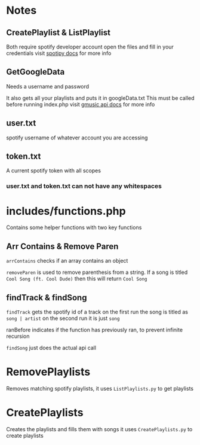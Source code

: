 # Notes
## CreatePlaylist & ListPlaylist 
Both require spotify developer account
open the files and fill in your credentials
visit [spotipy docs]("https://spotipy.readthedocs.io/en/latest/") for more info

## GetGoogleData 
Needs a username and password

It also gets all your playlists and puts it in googleData.txt
This must be called before running index.php
visit [gmusic api docs]("https://unofficial-google-music-api.readthedocs.io/en/latest/") for more info

## user.txt
spotify username of whatever account you are accessing

## token.txt
A current spotify token with all scopes

### user.txt and token.txt can not have any whitespaces



# includes/functions.php
Contains some helper functions with two key functions
## Arr Contains & Remove Paren
`arrContains` checks if an array contains an object

`removeParen` is used to remove parenthesis from a string. If a song is
titled `Cool Song (ft. Cool Dude)` then this will return `Cool Song`

## findTrack & findSong
`findTrack` gets the spotify id of a track
on the first run the song is titled as `song | artist` on the second run it is
just `song`

ranBefore indicates if the function has previously ran, to prevent infinite recursion

`findSong` just does the actual api call


# RemovePlaylists
Removes matching spotify playlists, it uses `ListPlaylists.py` to get playlists

# CreatePlaylists
Creates the playlists and fills them with songs it uses `CreatePlaylists.py` to create playlists